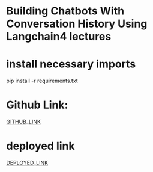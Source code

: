 # Building Chatbots With Conversation History Using Langchain4 lectures 


# install necessary imports 
pip install -r requirements.txt

# Github Link:
[GITHUB_LINK](https://github.com/rupali-12/Ex_25_chatbot_langchain)


# deployed link
[DEPLOYED_LINK]()